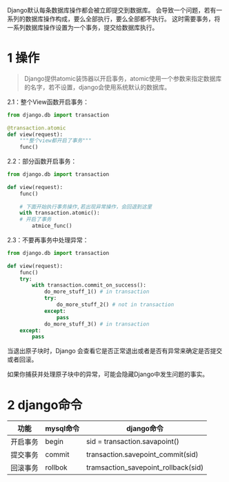 
Django默认每条数据库操作都会被立即提交到数据库。
会导致一个问题，若有一系列的数据库操作构成，要么全部执行，要么全部都不执行。
这时需要事务，将一系列数据库操作设置为一个事务，提交给数据库执行。


# 1 操作 

> Django提供atomic装饰器以开启事务，atomic使用一个参数来指定数据库的名字，若不设置，django会使用系统默认的数据库。


2.1：整个View函数开启事务：

```python
from django.db import transaction  
  
@transaction.atomic  
def view(request):  
	"""整个view都开启了事务"""  
    func()  
```

2.2：部分函数开启事务：

```python
from django.db import transaction  
  
def view(request):  
    func()  
	  
	# 下面开始执行事务操作,若出现异常操作，会回退到这里  
    with transaction.atomic():  
	# 开启了事务  
        atmice_func()  
```

2.3：不要再事务中处理异常：

```python
from django.db import transaction  
  
def view(request):  
    func()  
    try:  
        with transaction.commit_on_success():  
            do_more_stuff_1() # in transaction  
            try:  
                do_more_stuff_2() # not in transaction  
            except:  
                pass  
            do_more_stuff_3() # in transaction  
    except:  
        pass  
```

当退出原子块时，Django 会查看它是否正常退出或者是否有异常来确定是否提交或者回滚。

如果你捕获并处理原子块中的异常，可能会隐藏Django中发生问题的事实。


# 2 django命令

| 功能   | mysql命令 | django命令                            |
| ---- | ------- | ----------------------------------- |
| 开启事务 | begin   | sid = transaction.savapoint()       |
| 提交事务 | commit  | transaction.savepoint_commit(sid)   |
| 回滚事务 | rollbok | tramsaction_savepoint_rollback(sid) |